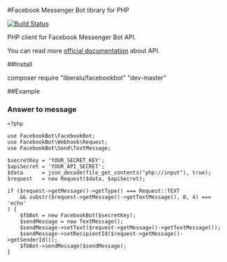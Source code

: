 #Facebook Messenger Bot library for PHP

[![Build Status](https://travis-ci.org/liberalu/facebookbot.svg?branch=master)](https://travis-ci.org/liberalu/facebookbot)

PHP client for Facebook Messenger Bot API.

You can read more [official documentation](https://developers.facebook.com/docs/messenger-platform) about API.

##Install 

composer require "liberalu/facebookbot" "dev-master"

##Example

### Answer to message

```
<?php

use FacebookBot\FacebookBot;
use FacebookBot\Webhook\Request;
use FacebookBot\Send\TextMessage;

$secretKey = 'YOUR_SECRET_KEY';
$apiSecret = 'YOUR_API_SECRET';
$data      = json_decode(file_get_contents("php://input"), true);
$request   = new Request($data, $apiSecret);

if ($request->getMessage()->getType() === Request::TEXT 
    && substr($request->getMessage()->getTextMessage(), 0, 4) === 'echo'
) {
    $fbBot = new FacebookBot($secretKey);
    $sendMessage = new TextMessage();
    $sendMessage->setText($request->getMessage()->getTextMessage());
    $sendMessage->setRecipientId($request->getMessage()->getSenderId());
    $fbBot->sendMessage($sendMessage);
}
```
